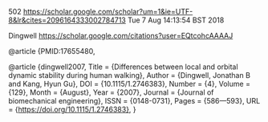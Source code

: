 502
https://scholar.google.com/scholar?um=1&ie=UTF-8&lr&cites=2096164333002784713
Tue  7 Aug 14:13:54 BST 2018



Dingwell
https://scholar.google.com/citations?user=EQtcohcAAAAJ



@article {PMID:17655480,

@article {dingwell2007,
	Title = {Differences between local and orbital dynamic stability during human walking},
	Author = {Dingwell, Jonathan B and Kang, Hyun Gu},
	DOI = {10.1115/1.2746383},
	Number = {4},
	Volume = {129},
	Month = {August},
	Year = {2007},
	Journal = {Journal of biomechanical engineering},
	ISSN = {0148-0731},
	Pages = {586—593},
	URL = {https://doi.org/10.1115/1.2746383},
}

